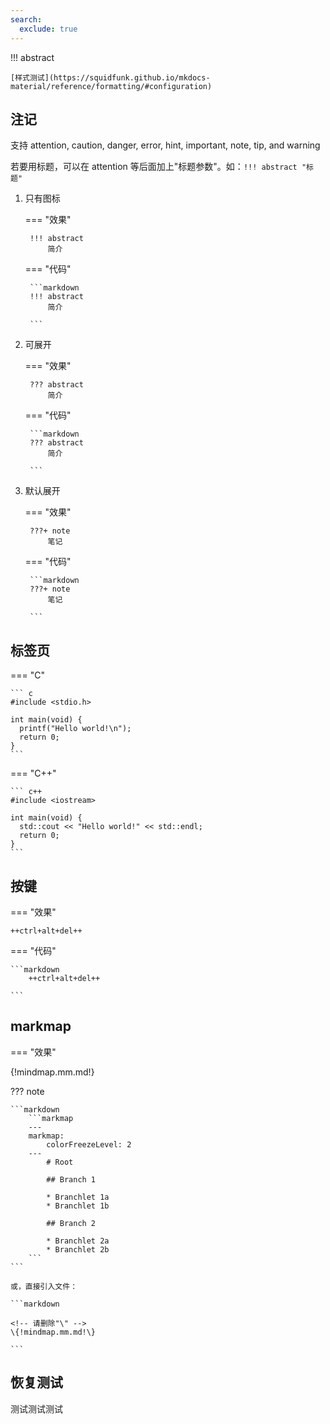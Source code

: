 ```yaml
---
search:
  exclude: true
---
```



!!! abstract 

    [样式测试](https://squidfunk.github.io/mkdocs-material/reference/formatting/#configuration)



## 注记

支持 attention, caution, danger, error, hint, important, note, tip, and warning

若要用标题，可以在 attention 等后面加上"标题参数"。如：`!!! abstract "标题"`

1. 只有图标

    === "效果"

        !!! abstract
            简介

    === "代码"

        ```markdown
        !!! abstract
            简介

        ```
        
2. 可展开

    === "效果"

        ??? abstract
            简介

    === "代码"

        ```markdown
        ??? abstract
            简介

        ```

3. 默认展开

    === "效果"

        ???+ note
            笔记

    === "代码"

        ```markdown
        ???+ note
            笔记

        ```

## 标签页

=== "C"

    ``` c
    #include <stdio.h>

    int main(void) {
      printf("Hello world!\n");
      return 0;
    }
    ```

=== "C++"

    ``` c++
    #include <iostream>

    int main(void) {
      std::cout << "Hello world!" << std::endl;
      return 0;
    }
    ```
## 按键

=== "效果"

    ++ctrl+alt+del++

=== "代码"

    ```markdown
        ++ctrl+alt+del++

    ```

## markmap

=== "效果"

{!mindmap.mm.md!}


??? note
    
    ```markdown
        ```markmap
        ---
        markmap:
            colorFreezeLevel: 2
        ---
            # Root

            ## Branch 1

            * Branchlet 1a
            * Branchlet 1b

            ## Branch 2

            * Branchlet 2a
            * Branchlet 2b
        ```  
    ```

    或，直接引入文件：

    ```markdown

    <!-- 请删除"\" -->
    \{!mindmap.mm.md!\}

    ``` 





## 恢复测试

测试测试测试